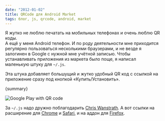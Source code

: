 ```yaml
---
date: "2012-01-02"
title: QRCode для Android Market
tags: блог, js, qrcode, android, market
---
```


Я жутко не люблю печатать на мобильных телефонах и очень люблю QR коды.  
А ещё у меня Android телефон. И по роду деятельности мне приходится 
регулярно пользоваться несколькими браузерами, и не везде я залогинен 
в Google с нужной мне учётной записью. Чтобы устанавливать приложения из 
маркета было поще, я написал маленькую штуку для `~/.js`.

Эта штука добавляет большущий и жутко удобный QR код с ссылкой на приложение сразу под кнопкой «Купить/Установить».

{summary}

![Google Play with QR code](/blog/2012-01-02-android-market-qrcode/market-qrcode.png)

<script src="https://gist.github.com/945173.js"></script>

За `~/.js` надо дружно поблагодарить [Chris 
Wanstrath](http://defunkt.io/dotjs/). А вот ссылки на расширение для 
[Chrome](https://github.com/defunkt/dotjs) 
и [Safari](https://github.com/wfarr/dotjs.safariextension), и на аддон 
для [Firefox](https://github.com/rlr/dotjs-addon).
